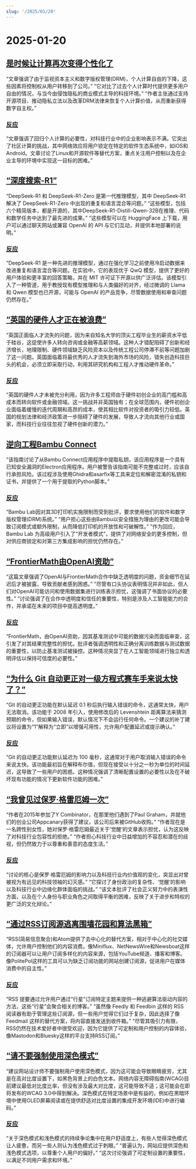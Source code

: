 ```yaml
---
slug: '/2025/01/20'
---
```


# 2025-01-20

## [是时候让计算再次变得个性化了](https://www.vintagecomputing.com/index.php/archives/3292/the-pc-is-dead-its-time-to-make-computing-personal-again)

“文章强调了由于监视资本主义和数字版权管理(DRM)，个人计算自由的下降，这些因素将控制权从用户转移到了公司。” “它对比了过去个人计算时代提供更多用户自由的情况，与当今由侵蚀隐私的商业模式主导的科技环境。” “作者主张通过支持开源项目、推动隐私立法以及改革DRM法律来恢复个人计算价值，从而重新获得数字自主权。”

### [反应](https://news.ycombinator.com/item?id=42763095)

“文章强调了回归个人计算的必要性，对科技行业中的企业影响表示不满。它突出了社区计算的挑战，其中网络效应将用户锁定在特定的软件生态系统中，如iOS和Android。文章讨论了Linux和开源软件等替代方案，重点关注用户控制以及在企业主导的环境中实现这一目标的困难。”

## [“深度搜索-R1”](https://github.com/deepseek-ai/DeepSeek-R1)

“DeepSeek-R1 和 DeepSeek-R1-Zero 是第一代推理模型，其中 DeepSeek-R1 解决了 DeepSeek-R1-Zero 中出现的重复和语言混合等问题。” “这些模型，包括六个精简版本，都是开源的，其中DeepSeek-R1-Distill-Qwen-32B在推理、代码和数学任务中达到了最先进的成果。” “这些模型可以在 HuggingFace 上下载，用户可以通过聊天网站或兼容 OpenAI 的 API 与它们互动，并提供本地部署的说明。”

### [反应](https://news.ycombinator.com/item?id=42768072)

“DeepSeek-R1 是一种先进的推理模型，通过在强化学习之前使用冷启动数据来改进重复和语言混合等问题。在实验中，它的表现优于 QwQ 模型，提供了更好的用户体验和更丰富的回答策略，并在 MIT 许可证下开源以供广泛评估。该模型引入了一种管道，用于教授现有模型推理和与人类偏好的对齐，经过微调的 Llama 和 Qwen 模型也已开源，可能与 OpenAI 的产品竞争，尽管数据使用和审查问题仍然存在。”

## [“英国的硬件人才正在被浪费”](https://josef.cn/blog/uk-talent)

“英国正面临人才流失的问题，因为来自知名大学的顶尖工程毕业生的薪资水平低于硅谷，这促使许多人转向咨询或金融等高薪领域。这种人才错配阻碍了创新和经济增长，地理限制、硬件领域缺乏风险资本以及传统工程公司停滞不前等问题加剧了这一问题。英国面临着将最优秀的人才流失到海外市场的风险，错失创造科技巨头的机会，必须立即采取行动，利用其研究机构和工程人才推动硬件革命。”

### [反应](https://news.ycombinator.com/item?id=42763386)

“英国的硬件人才未被充分利用，因为许多工程师由于硬件初创企业的高门槛和高成本而转向软件或金融领域。这一挑战并非英国独有；在全球范围内，硬件初创企业面临着缓慢的迭代周期和高昂的成本，使其相比软件对投资者的吸引力较低。英国的规划法律和经济政策进一步阻碍了硬件的发展，导致人才流向其他行业或国家，而科技行业往往忽视了硬件创新的潜力。”

## [逆向工程Bambu Connect](https://wiki.rossmanngroup.com/wiki/Reverse_Engineering_Bambu_Connect)

“该指南讨论了从Bambu Connect应用程序中提取私钥，该应用程序是一个具有已知安全漏洞的Electron应用程序。用户被警告该指南可能不完整或过时，应该自行承担风险。该过程涉及使用Ghidra和asarfix等工具来定位和解密混淆的私钥和证书，并提供了一个用于提取的Python脚本。”

### [反应](https://news.ycombinator.com/item?id=42764602)

“Bambu Lab因对其3D打印机实施限制而受到批评，要求使用他们的软件和数字版权管理(DRM)系统。” “用户担心这些由Bambu以安全措施为理由的更改可能会导致订阅模式或额外限制，从而降低打印机的开放性和可破解性。” “作为回应，Bambu Lab 为高级用户引入了“开发者模式”，提供了对网络安全的更多控制，但对供应商锁定和对第三方集成影响的担忧仍然存在。”

## [“FrontierMath由OpenAI资助”](https://www.lesswrong.com/posts/cu2E8wgmbdZbqeWqb/meemi-s-shortform)

“这篇文章强调了OpenAI与FrontierMath合作中缺乏透明度的问题，资金细节在延迟后才被披露，导致贡献者感到困惑。” “尽管有口头协议表明情况并非如此，但人们对OpenAI可能访问和使用数据集进行训练表示担忧，这强调了书面协议的必要性。” “讨论强调了在合作中透明度和信任的重要性，特别是涉及人工智能能力的合作，并承诺在未来的项目中提高透明度。”

### [反应](https://news.ycombinator.com/item?id=42763231)

“FrontierMath，由OpenAI资助，因其基准测试中可能的数据污染而面临审查，这引发了对其结果完整性的担忧。批评者强调透明性和正确分离训练数据与测试数据的重要性，以防止基准测试被操控。这种情况突显了在人工智能领域进行独立和透明评估以保持可信度的必要性。”

## [“为什么 Git 自动更正对一级方程式赛车手来说太快了？”](https://blog.gitbutler.com/why-is-git-autocorrect-too-fast-for-formula-one-drivers/)

“Git 的自动更正功能在默认延迟 0.1 秒后执行输入错误的命令，这通常太快，用户无法取消。该功能于 2008 年引入，使用修改后的 Levenshtein 距离算法来猜测预期的命令，但如果输入错误，默认情况下不会运行任何命令。一个建议的补丁建议将设置为“1”解释为“立即”以增强可用性，允许用户配置延迟或提示确认。”

### [反应](https://news.ycombinator.com/item?id=42760620)

“Git 的自动更正功能默认延迟为 100 毫秒，这通常对于用户取消输入错误的命令来说太快。该功能最初旨在解释布尔值，但现在接受以十分之一秒为单位的时间延迟，这导致了一些用户的困惑。这种情况强调了清晰配置设置的必要性以及在不破坏现有功能的情况下更新软件功能的困难。”

## [“我曾见过保罗·格雷厄姆一次”](http://okayfail.com/2025/i-met-pg-once.html)

“作者在2015年参加了Y Combinator，在那里他们遇到了Paul Graham，并就他们的创业公司Appcanary获得了建议，该公司后来被GitHub收购。” “作者现在是一名跨性别女性，她对保罗·格雷厄姆最近关于‘觉醒’的文章表示担忧，认为这反映了对科技行业包容性的拒绝。” “作者担心科技行业中日益增加的不容忍和潜在的歧视，但仍然致力于以尊重和善意的态度生活。”

### [反应](https://news.ycombinator.com/item?id=42767507)

“讨论的核心是保罗·格雷厄姆的影响力以及科技行业内价值观的变化，突显出对曾被视为有远见的科技领袖的幻灭感。” “它探讨了身份政治的复杂性、‘觉醒’的影响以及科技行业中边缘化群体面临的挑战。” “该文本批评了社会正义努力中的表演性方面，以及在个人身份与职业角色之间取得平衡的困难，反映了关于进步和特权的更广泛的文化辩论。”

## [“通过RSS订阅源逃离围墙花园和算法黑箱”](https://www.johnwalker.nl/posts/escape-the-walled-garden-with-rss)

“RSS(简易信息聚合)和Atom提供了去中心化的替代方案，相对于中心化的社交媒体，允许用户控制他们的内容消费。像Miniflux、NetNewsWire和Newsboat这样的订阅器可以让用户订阅多样化的内容来源，包括YouTube频道、播客和博客。像PolitePol这样的工具可以为缺乏订阅功能的网站创建订阅源，促进用户在媒体消费中的自主性。”

### [反应](https://news.ycombinator.com/item?id=42761219)

“RSS 提要通过允许用户通过“行星”订阅特定主题来提供一种逃避算法驱动内容的方法，这些“行星”会聚合相关的博客。” “虽然像 Feedly 和 Feedbin 这样的 RSS 阅读器有助于管理这些订阅源，但一些用户觉得它们过于复杂，因此选择了像 Feedmail 这样的替代方案，将内容直接发送到收件箱。” “尽管其吸引力有限，RSS仍然在技术爱好者中很受欢迎，因为它提供了可定制和用户控制的内容体验，像Mastodon和Bluesky这样的平台支持RSS订阅。”

## [“请不要强制使用深色模式”](https://iamvishnu.com/posts/please-dont-force-dark-mode)

“建议网站设计师不要强制用户使用深色模式，因为这可能会导致眼睛疲劳，尤其是在高对比度设置下，如黑色背景上的白色文本。网络内容无障碍指南(WCAG)目前建议最低对比度比率，但没有涉及最大对比度，这可能导致不适；这可能会在即将发布的WCAG 3.0中得到解决。深色模式在特定场景中是有益的，例如在黑暗环境中使用OLED屏幕阅读或在提供舒适对比度设置的集成开发环境(IDE)中进行编码。”

### [反应](https://news.ycombinator.com/item?id=42762054)

“关于深色模式和浅色模式的持续争论集中在用户舒适度上，有些人觉得深色模式让人疲惫，而另一些人则认为浅色模式过于刺眼。” “普遍认为，网站应提供深色和浅色模式选项，以尊重个人用户的偏好。” “这次讨论强调了可定制设置的重要性，以满足不同用户需求和环境。”

<head>
  <meta property="og:title" content="是时候让计算再次变得个性化了" />
  <meta property="og:type" content="website" />
  <meta property="og:image" content="https://og.cho.sh/api/og/?title=%E6%98%AF%E6%97%B6%E5%80%99%E8%AE%A9%E8%AE%A1%E7%AE%97%E5%86%8D%E6%AC%A1%E5%8F%98%E5%BE%97%E4%B8%AA%E6%80%A7%E5%8C%96%E4%BA%86&subheading=2025%E5%B9%B41%E6%9C%8820%E6%97%A5%E6%98%9F%E6%9C%9F%E4%B8%80%3A%20%E9%BB%91%E5%AE%A2%E6%96%B0%E9%97%BB%E6%91%98%E8%A6%81" />
</head>
